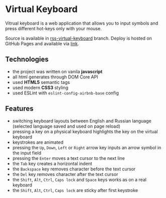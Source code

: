 # Virtual Keyboard

Vitrual keyboard is a web application that allows you to input symbols and press different hot-keys only with your mouse.

Source is available in [rss-virtual-keyboard](https://github.com/Irroar/RSS-Virtual-Keyboard/tree/rss-virtual-keyboard) branch.
Deploy is hosted on GitHub Pages and available via [link](https://irroar.github.io/RSS-Virtual-Keyboard/).

## Technologies

- the project was written on vanila **javascript**
- all html generates through DOM Core API
- used **HTML5** semantic tags
- used modern **CSS3** styling
- used ESLint with `eslint-config-airbnb-base` config

## Features
  - switching keyboard layouts between English and Russian language (selected language saved and used on page reload)
  - pressing a key on a physical keyboard highlights the key on the virtual keyboard
  - keystrokes are animated
  - pressing the `Up`, `Down`, `Left` or `Right` arrow key inputs an arrow symbol in the input field
  - pressing the `Enter` moves a text cursor to the next line
  - the `Tab` key creates a horizontal indent
  - the `Backspace` key removes character before the text cursor
  - the `Del` key removes character after the text cursor
  - the `Shift`, `Alt`, `Ctrl`, `Caps lock` and `Space` keys works as on a real keyboard
  - the `Shift`, `Alt`, `Ctrl`, `Caps lock` are sticky after first keystroke
  
  
